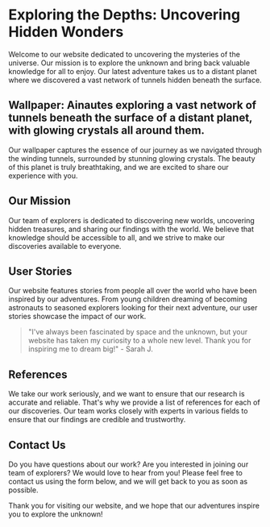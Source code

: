 <!--font:Inter-->

# Exploring the Depths: Uncovering Hidden Wonders

Welcome to our website dedicated to uncovering the mysteries of the universe. Our mission is to explore the unknown and bring back valuable knowledge for all to enjoy. Our latest adventure takes us to a distant planet where we discovered a vast network of tunnels hidden beneath the surface. 

## Wallpaper: Ainautes exploring a vast network of tunnels beneath the surface of a distant planet, with glowing crystals all around them.

Our wallpaper captures the essence of our journey as we navigated through the winding tunnels, surrounded by stunning glowing crystals. The beauty of this planet is truly breathtaking, and we are excited to share our experience with you.

## Our Mission

Our team of explorers is dedicated to discovering new worlds, uncovering hidden treasures, and sharing our findings with the world. We believe that knowledge should be accessible to all, and we strive to make our discoveries available to everyone.

## User Stories

Our website features stories from people all over the world who have been inspired by our adventures. From young children dreaming of becoming astronauts to seasoned explorers looking for their next adventure, our user stories showcase the impact of our work.

> "I've always been fascinated by space and the unknown, but your website has taken my curiosity to a whole new level. Thank you for inspiring me to dream big!" - Sarah J.

## References

We take our work seriously, and we want to ensure that our research is accurate and reliable. That's why we provide a list of references for each of our discoveries. Our team works closely with experts in various fields to ensure that our findings are credible and trustworthy.

## Contact Us

Do you have questions about our work? Are you interested in joining our team of explorers? We would love to hear from you! Please feel free to contact us using the form below, and we will get back to you as soon as possible.

Thank you for visiting our website, and we hope that our adventures inspire you to explore the unknown!

<!--

Write me content for website with wallpaper which alt text is:

"Ainautes exploring a vast network of tunnels beneath the surface of a distant planet, with glowing crystals all around them."

The name/title of the page should not be 1:1 copy of the alt text but rather a real content of the website which is using this wallpaper.

- Use markdown format 
- Start with heading
- Heading should be short and concise
- The content should look like a real website 
- The website should not be about the wallpaper, wallpaper is just a related background
- Heading should be contain work "wallpaper" or "background"
- Include real sections like references, contact, user stories, etc. use things relevant to the page purpose.
- Feel free to use structure like headings, bullets, numbering, blockquotes, paragraphs, horizontal lines, etc.
- You can use formatting like bold or _italic_
- You can include UTF-8 emojis
- Links should be only #hash anchors (and you can refer to the document itself)
- Do not include images


---


# Exploring the Depths: Uncovering Hidden Wonders

Welcome to our website dedicated to uncovering the mysteries of the universe. Our mission is to explore the unknown and bring back valuable knowledge for all to enjoy. Our latest adventure takes us to a distant planet where we discovered a vast network of tunnels hidden beneath the surface. 

## Wallpaper: Ainautes exploring a vast network of tunnels beneath the surface of a distant planet, with glowing crystals all around them.

Our wallpaper captures the essence of our journey as we navigated through the winding tunnels, surrounded by stunning glowing crystals. The beauty of this planet is truly breathtaking, and we are excited to share our experience with you.

## Our Mission

Our team of explorers is dedicated to discovering new worlds, uncovering hidden treasures, and sharing our findings with the world. We believe that knowledge should be accessible to all, and we strive to make our discoveries available to everyone.

## User Stories

Our website features stories from people all over the world who have been inspired by our adventures. From young children dreaming of becoming astronauts to seasoned explorers looking for their next adventure, our user stories showcase the impact of our work.

> "I've always been fascinated by space and the unknown, but your website has taken my curiosity to a whole new level. Thank you for inspiring me to dream big!" - Sarah J.

## References

We take our work seriously, and we want to ensure that our research is accurate and reliable. That's why we provide a list of references for each of our discoveries. Our team works closely with experts in various fields to ensure that our findings are credible and trustworthy.

## Contact Us

Do you have questions about our work? Are you interested in joining our team of explorers? We would love to hear from you! Please feel free to contact us using the form below, and we will get back to you as soon as possible.

Thank you for visiting our website, and we hope that our adventures inspire you to explore the unknown!

-->
